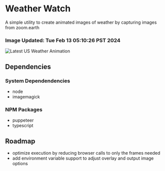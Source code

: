 # Weather Watch

A simple utility to create animated images of weather by capturing images from zoom.earth

### Image Updated: Tue Feb 13 05:10:26 PST 2024

![Latest US Weather Animation](animations/2024-02-13.webp)

## Dependencies
### System Dependendencies
* node
* imagemagick
### NPM Packages
* puppeteer
* typescript

## Roadmap
* optimize execution by reducing browser calls to only the frames needed
* add environment variable support to adjust overlay and output image options
